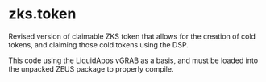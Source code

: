 # zks.token

Revised version of claimable ZKS token that allows for the creation of cold tokens, and claiming those cold tokens using the DSP.

This code using the LiquidApps vGRAB as a basis, and must be loaded into the unpacked ZEUS package to properly compile.